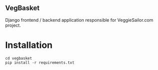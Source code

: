 VegBasket
---------

Django frontend / backend application responsible for VeggieSailor.com project.

Installation
============

```
cd vegbasket
pip install -r requirements.txt 

```
